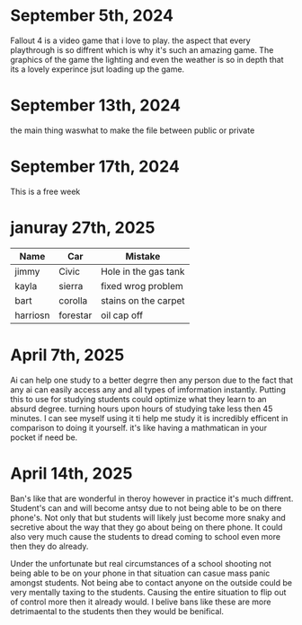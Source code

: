 # September 5th, 2024
Fallout 4 is a video game that i love to play. the aspect that every playthrough is so diffrent which is why it's such an amazing game. The graphics of the game the lighting and even the weather is so in depth that its a lovely experince jsut loading up the game.
# September 13th, 2024
the main thing waswhat to make the file between public or private
# September 17th, 2024
This is a free week

# januray 27th, 2025
  
|Name    |   Car    |  Mistake             |
|--------|----------|----------------------|
|jimmy   |   Civic  | Hole in the gas tank |
|kayla   |  sierra  |fixed wrog problem    |
|bart    |  corolla | stains on the carpet |
|harriosn|  forestar|   oil cap off        |

# April 7th, 2025 
Ai can help one study to a  better degrre then any person due to the fact that any ai can easily access any and all types of imformation instantly. Putting this to use for studying students could optimize what they learn to an absurd degree. turning hours upon hours of studying take less then 45 minutes. I can see myself using it ti help me study it is incredibly efficent in comparison to doing it yourself. it's like having a mathmatican in your pocket if need be. 

# April 14th, 2025
Ban's like that are wonderful in theroy however in practice it's much diffrent. Student's can and will become antsy due to not being able to be on there phone's. Not only that but students will likely just become more snaky and secretive about the way that they go about being on there phone. It could also very much cause the students to dread coming to school even more then they do already. 

Under the unfortunate but real circumstances of a school shooting not being able to be on your phone in that situation can casue mass panic amongst students. Not being abe to contact anyone on the outside could be very mentally taxing to the students. Causing the entire situation to flip out of control more then it already would. I belive bans like these are more detrimaental to the students then they would be benifical. 


